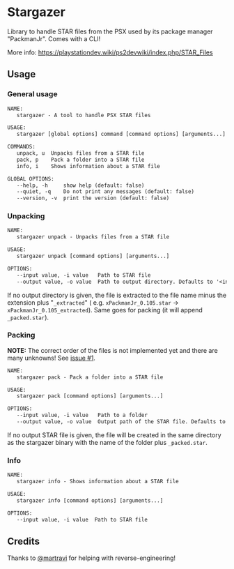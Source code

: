 # Stargazer

Library to handle STAR files from the PSX used by its package manager "PackmanJr". Comes with a CLI!

More info: <https://playstationdev.wiki/ps2devwiki/index.php/STAR_Files>

## Usage

### General usage

```txt
NAME:
   stargazer - A tool to handle PSX STAR files

USAGE:
   stargazer [global options] command [command options] [arguments...]

COMMANDS:
   unpack, u  Unpacks files from a STAR file
   pack, p    Pack a folder into a STAR file
   info, i    Shows information about a STAR file

GLOBAL OPTIONS:
   --help, -h     show help (default: false)
   --quiet, -q    Do not print any messages (default: false)
   --version, -v  print the version (default: false)    
```

### Unpacking

```txt
NAME:
   stargazer unpack - Unpacks files from a STAR file

USAGE:
   stargazer unpack [command options] [arguments...]

OPTIONS:
   --input value, -i value   Path to STAR file
   --output value, -o value  Path to output directory. Defaults to '<input file without .star>_extracted'
```

If no output directory is given, the file is extracted to the file name minus the extension plus "`_extracted`" (
e.g. `xPackmanJr_0.105.star` -> `xPackmanJr_0.105_extracted`). Same goes for packing (it will append `_packed.star`).

### Packing

**NOTE:** The correct order of the files is not implemented yet and there are many unknowns! See [issue #1](https://github.com/Brawl345/stargazer/issues/1).

```txt
NAME:
   stargazer pack - Pack a folder into a STAR file

USAGE:
   stargazer pack [command options] [arguments...]

OPTIONS:
   --input value, -i value   Path to a folder
   --output value, -o value  Output path of the STAR file. Defaults to '<input folder>_packed.star'
```

If no output STAR file is given, the file will be created in the same directory as the stargazer binary with the name of the folder plus `_packed.star`.

### Info

```txt
NAME:
   stargazer info - Shows information about a STAR file

USAGE:
   stargazer info [command options] [arguments...]

OPTIONS:
   --input value, -i value  Path to STAR file
```

## Credits

Thanks to [@martravi](https://github.com/martravi) for helping with reverse-engineering!
